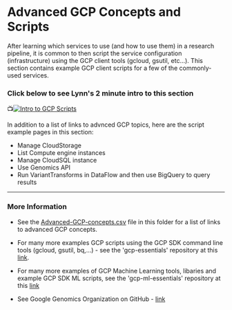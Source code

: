 # Advanced GCP Concepts and Scripts

After learning which services to use (and how to use them) in a research pipeline, it is common to then script the service configuration (infrastructure) using the GCP client tools (gcloud, gsutil, etc...).  This section contains example GCP client scripts for a few of the commonly-used services.   

### Click below to see Lynn's 2 minute intro to this section  
📺[![Intro to GCP Scripts](http://img.youtube.com/vi/aCkwA3ESubE/0.jpg)](http://www.youtube.com/watch?v=aCkwA3ESubE "Intro to GCP Scripts")

In addition to a list of links to advnced GCP topics, here are the script example pages in this section:  
- Manage CloudStorage
- List Compute engine instances
- Manage CloudSQL instance
- Use Genomics API
- Run VariantTransforms in DataFlow and then use BigQuery to query results
-------
### More Information

 - See the [Advanced-GCP-concepts.csv](https://github.com/lynnlangit/gcp-for-bioinformatics/blob/master/6_Advanced_GCP_concepts_and_Scripts/Advanced-GCP-concepts.csv) file in this folder for a list of links to advanced GCP concepts.  

 - For many more examples GCP scripts using the GCP SDK command line tools (gcloud, gsutil, bq,...) - see the 'gcp-essentials' repository at this [link](https://github.com/lynnlangit/gcp-essentials).

 - For many more examples of GCP Machine Learning tools, libaries and example GCP SDK ML scripts, see the 'gcp-ml-essentials' repository at this [link](https://github.com/lynnlangit/gcp-ml)

 - See Google Genomics Organization on GitHub - [link](https://github.com/googlegenomics)